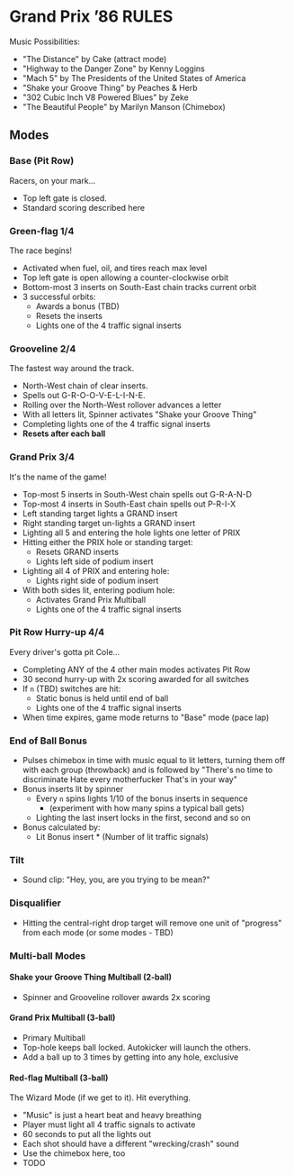 Grand Prix ’86 RULES
====================

Music Possibilities:

- "The Distance" by Cake (attract mode)
- "Highway to the Danger Zone" by Kenny Loggins
- "Mach 5" by The Presidents of the United States of America
- "Shake your Groove Thing" by Peaches & Herb
- "302 Cubic Inch V8 Powered Blues" by Zeke
- "The Beautiful People" by Marilyn Manson (Chimebox)

Modes
-----

### Base (Pit Row)

Racers, on your mark...

- Top left gate is closed.
- Standard scoring described here

### Green-flag 1/4

The race begins!

- Activated when fuel, oil, and tires reach max level
- Top left gate is open allowing a counter-clockwise orbit
- Bottom-most 3 inserts on South-East chain tracks current orbit
- 3 successful orbits:
  - Awards a bonus (TBD)
  - Resets the inserts
  - Lights one of the 4 traffic signal inserts

### Grooveline 2/4

The fastest way around the track.

- North-West chain of clear inserts.
- Spells out G-R-O-O-V-E-L-I-N-E.
- Rolling over the North-West rollover advances a letter
- With all letters lit, Spinner activates "Shake your Groove Thing"
- Completing lights one of the 4 traffic signal inserts
- **Resets after each ball**

### Grand Prix 3/4

It's the name of the game!

- Top-most 5 inserts in South-West chain spells out G-R-A-N-D
- Top-most 4 inserts in South-East chain spells out P-R-I-X
- Left standing target lights a GRAND insert
- Right standing target un-lights a GRAND insert
- Lighting all 5 and entering the hole lights one letter of PRIX
- Hitting either the PRIX hole or standing target:
    - Resets GRAND inserts
    - Lights left side of podium insert
- Lighting all 4 of PRIX and entering hole:
  - Lights right side of podium insert
- With both sides lit, entering podium hole:
  - Activates Grand Prix Multiball
  - Lights one of the 4 traffic signal inserts

### Pit Row Hurry-up 4/4

Every driver's gotta pit Cole...

- Completing ANY of the 4 other main modes activates Pit Row
- 30 second hurry-up with 2x scoring awarded for all switches
- If `n` (TBD) switches are hit:
  - Static bonus is held until end of ball
  - Lights one of the 4 traffic signal inserts
- When time expires, game mode returns to "Base" mode (pace lap)

### End of Ball Bonus

- Pulses chimebox in time with music equal to lit
  letters, turning them off with each group (throwback)
  and is followed by "There's no time to discriminate
  Hate every motherfucker That's in your way"
- Bonus inserts lit by spinner
  - Every `n` spins lights 1/10 of the bonus inserts in sequence
    - (experiment with how many spins a typical ball gets)
  - Lighting the last insert locks in the first, second and so on
- Bonus calculated by:
  - Lit Bonus insert * (Number of lit traffic signals)

### Tilt

- Sound clip: "Hey, you, are you trying to be mean?"

### Disqualifier

- Hitting the central-right drop target will remove one unit
  of "progress" from each mode (or some modes - TBD)

### Multi-ball Modes

#### Shake your Groove Thing Multiball (2-ball)

- Spinner and Grooveline rollover awards 2x scoring

#### Grand Prix Multiball (3-ball)

- Primary Multiball
- Top-hole keeps ball locked. Autokicker will launch the others.
- Add a ball up to 3 times by getting into any hole, exclusive

#### Red-flag Multiball (3-ball)

The Wizard Mode (if we get to it). Hit everything.

- "Music" is just a heart beat and heavy breathing
- Player must light all 4 traffic signals to activate
- 60 seconds to put all the lights out
- Each shot should have a different "wrecking/crash" sound
- Use the chimebox here, too
- TODO
